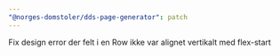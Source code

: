 ```yaml
---
"@norges-domstoler/dds-page-generator": patch
---
```


Fix design error der felt i en Row ikke var alignet vertikalt med flex-start
